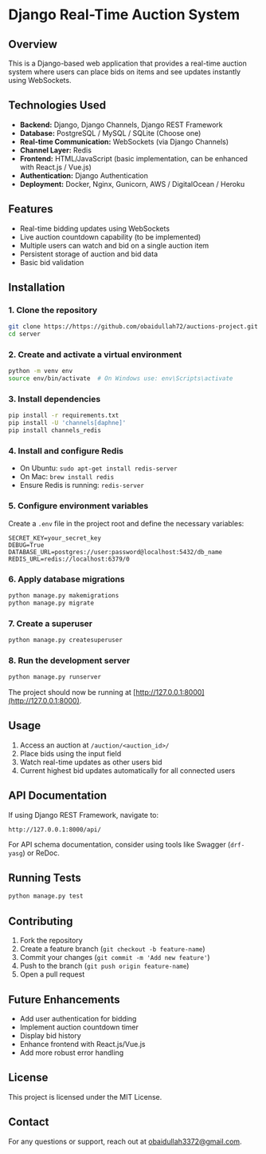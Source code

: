 # Django Real-Time Auction System

## Overview

This is a Django-based web application that provides a real-time auction system where users can place bids on items and see updates instantly using WebSockets.

## Technologies Used

- **Backend:** Django, Django Channels, Django REST Framework
- **Database:** PostgreSQL / MySQL / SQLite (Choose one)
- **Real-time Communication:** WebSockets (via Django Channels)
- **Channel Layer:** Redis
- **Frontend:** HTML/JavaScript (basic implementation, can be enhanced with React.js / Vue.js)
- **Authentication:** Django Authentication
- **Deployment:** Docker, Nginx, Gunicorn, AWS / DigitalOcean / Heroku

## Features

- Real-time bidding updates using WebSockets
- Live auction countdown capability (to be implemented)
- Multiple users can watch and bid on a single auction item
- Persistent storage of auction and bid data
- Basic bid validation

## Installation

### 1. Clone the repository

```bash
git clone https://https://github.com/obaidullah72/auctions-project.git
cd server
```

### 2. Create and activate a virtual environment

```bash
python -m venv env
source env/bin/activate  # On Windows use: env\Scripts\activate
```

### 3. Install dependencies

```bash
pip install -r requirements.txt
pip install -U 'channels[daphne]'
pip install channels_redis
```

### 4. Install and configure Redis

- On Ubuntu: `sudo apt-get install redis-server`
- On Mac: `brew install redis`
- Ensure Redis is running: `redis-server`

### 5. Configure environment variables

Create a `.env` file in the project root and define the necessary variables:

```env
SECRET_KEY=your_secret_key
DEBUG=True
DATABASE_URL=postgres://user:password@localhost:5432/db_name
REDIS_URL=redis://localhost:6379/0
```

### 6. Apply database migrations

```bash
python manage.py makemigrations
python manage.py migrate
```

### 7. Create a superuser

```bash
python manage.py createsuperuser
```

### 8. Run the development server

```bash
python manage.py runserver
```

The project should now be running at [http://127.0.0.1:8000](http://127.0.0.1:8000).

## Usage

1. Access an auction at `/auction/<auction_id>/`
2. Place bids using the input field
3. Watch real-time updates as other users bid
4. Current highest bid updates automatically for all connected users

## API Documentation

If using Django REST Framework, navigate to:

```
http://127.0.0.1:8000/api/
```

For API schema documentation, consider using tools like Swagger (`drf-yasg`) or ReDoc.

## Running Tests

```bash
python manage.py test
```

## Contributing

1. Fork the repository
2. Create a feature branch (`git checkout -b feature-name`)
3. Commit your changes (`git commit -m 'Add new feature'`)
4. Push to the branch (`git push origin feature-name`)
5. Open a pull request

## Future Enhancements

- Add user authentication for bidding
- Implement auction countdown timer
- Display bid history
- Enhance frontend with React.js/Vue.js
- Add more robust error handling

## License

This project is licensed under the MIT License.

## Contact

For any questions or support, reach out at [obaidullah3372@gmail.com](mailto:obaidullah3372@gmail.com).
